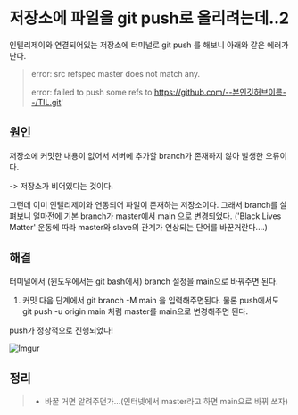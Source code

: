 # 저장소에 파일을 git push로 올리려는데..2

인텔리제이와 연결되어있는 저장소에 터미널로 git push 를 해보니 아래와 같은 에러가 난다.

>error: src refspec master does not match any.
>
>error: failed to push some refs to'https://github.com/--본인깃허브이름--/TIL.git'

## 원인

저장소에 커밋한 내용이 없어서 서버에 추가할 branch가 존재하지 않아 발생한 오류이다.

-> 저장소가 비어있다는 것이다.

그런데 이미 인텔리제이와 연동되어 파일이 존재하는 저장소이다. 그래서 branch를 살펴보니  얼마전에 기본 branch가 master에서 main 으로 변경되었다. ('Black Lives Matter' 운동에 따라 master와 slave의 관계가 연상되는 단어를 바꾼거란다....) 

##   해결

터미널에서 (윈도우에서는 git bash에서) branch 설정을 main으로 바꿔주면 된다.

1. 커밋 다음 단계에서 git branch -M main 을 입력해주면된다. 물론 push에서도 git push -u origin main 처럼 master를 main으로 변경해주면 된다.

push가 정상적으로 진행되었다!

![Imgur](https://user-images.githubusercontent.com/69189272/97778037-bdab0900-1bb7-11eb-8997-e0cff658d28f.png)

## 정리

>- 바꿀 거면 알려주던가...(인터넷에서 master라고 하면 main으로 바꿔 쓰자)


